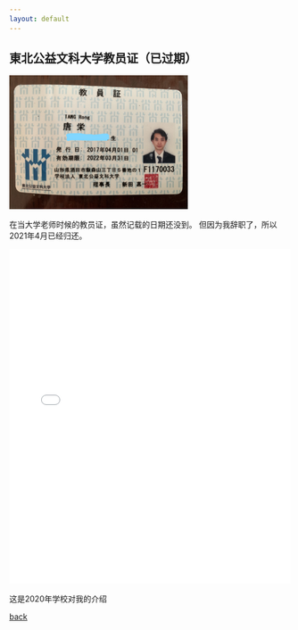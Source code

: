 ```yaml
---
layout: default
---
```


## 東北公益文科大学教员证（已过期）
<img src="./Inkedkyoinn.jpg" style="width:320px; height:240px;">
<p>在当大学老师时候的教员证，虽然记载的日期还没到。
但因为我辞职了，所以2021年4月已经归还。</p>
<iframe src="./2020_038.pdf" style="width:100%;height:600px;" frameborder="no"></iframe>
<p>这是2020年学校对我的介绍</p>


[back](../../../)
